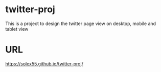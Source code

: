 # twitter-proj
This is a project to design the twitter page view on desktop, mobile and tablet view

# URL
https://solex55.github.io/twitter-proj/
